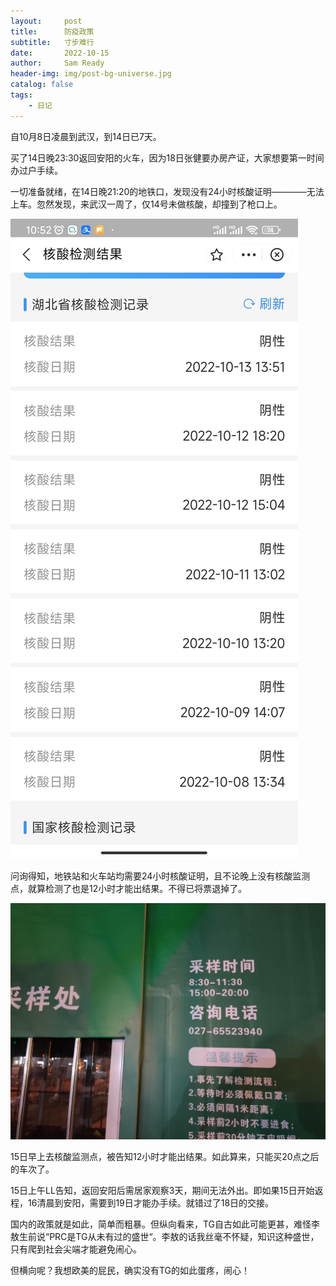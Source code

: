 ```yaml
---
layout:     post
title:      防疫政策
subtitle:   寸步难行
date:       2022-10-15
author:     Sam Ready
header-img: img/post-bg-universe.jpg
catalog: false
tags:
    - 日记
---
```


自10月8日凌晨到武汉，到14日已7天。

买了14日晚23:30返回安阳的火车，因为18日张健要办房产证，大家想要第一时间办过户手续。

一切准备就绪，在14日晚21:20的地铁口，发现没有24小时核酸证明————无法上车。忽然发现，来武汉一周了，仅14号未做核酸，却撞到了枪口上。

![核酸检测记录](/img-post/hesuan_check_log.jpg)

问询得知，地铁站和火车站均需要24小时核酸证明，且不论晚上没有核酸监测点，就算检测了也是12小时才能出结果。不得已将票退掉了。

![核酸监测点](/img-post/hesuan_check_schedule.jpg)

15日早上去核酸监测点，被告知12小时才能出结果。如此算来，只能买20点之后的车次了。

15日上午LL告知，返回安阳后需居家观察3天，期间无法外出。即如果15日开始返程，16清晨到安阳，需要到19日才能办手续。就错过了18日的交接。

国内的政策就是如此，简单而粗暴。但纵向看来，TG自古如此可能更甚，难怪李敖生前说“PRC是TG从未有过的盛世“。李敖的话我丝毫不怀疑，知识这种盛世，只有爬到社会尖端才能避免闹心。

但横向呢？我想欧美的屁民，确实没有TG的如此蛋疼，闹心！
